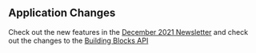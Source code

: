 ## Application Changes

Check out the new features in the [December 2021 Newsletter](https://github.com/rokwire/rokwire-community/tree/master/Themes%20of%20the%20Month/Application%20Changes%20(December%202021-January%202022)) and check out the changes to the [Building Blocks API](https://github.com/rokwire/rokwire-building-blocks-api)
